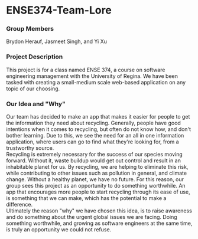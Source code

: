 # ENSE374-Team-Lore

<h3>Group Members</h3>
Brydon Herauf, Jasmeet Singh, and Yi Xu <br>

<h3>Project Description</h3>
This project is for a class named ENSE 374, a course on software engineering management with the University of Regina. We have been tasked with creating a small-medium scale web-based application on any topic of our choosing. 

<h3>Our Idea and "Why"</h3>
Our team has decided to make an app that makes it easier for people to get the information they need about recycling. Generally, people have good intentions when it comes to recycling, but often do not know how, and don't bother learning. Due to this, we see the need for an all in one information application, where users can go to find what they're looking for, from a trustworthy source. 
<br/>
Recycling is extremely necessary for the success of our species moving forward. Without it, waste buildup would get out control and result in an inhabitable planet for us. By recycling, we are helping to eliminate this risk, while contributing to other issues such as pollution in general, and climate change. Without a healthy planet, we have no future. For this reason, our group sees this project as an opportunity to do something worthwhile. An app that encourages more people to start recycling through its ease of use, is something that we can make, which has the potential to make a difference.
<br/>
Ultimately the reason "why" we have chosen this idea, is to raise awareness and do something about the urgent global issues we are facing. Doing something worthwhile, and growing as software engineers at the same time, is truly an opportunity we could not refuse. 
